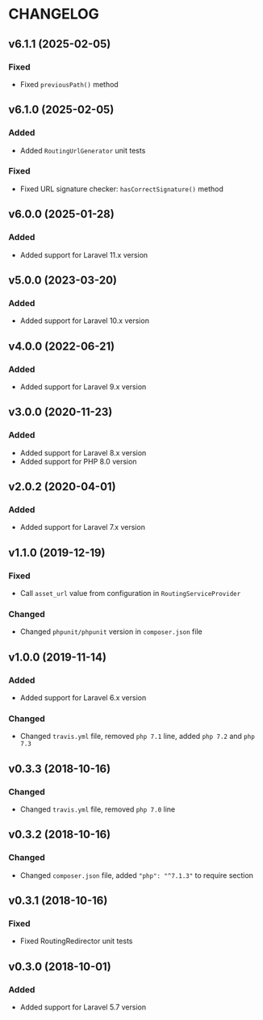 # CHANGELOG

## v6.1.1 (2025-02-05)

### Fixed
- Fixed `previousPath()` method

## v6.1.0 (2025-02-05)

### Added
- Added `RoutingUrlGenerator` unit tests

### Fixed
- Fixed URL signature checker: `hasCorrectSignature()` method

## v6.0.0 (2025-01-28)

### Added
- Added support for Laravel 11.x version

## v5.0.0 (2023-03-20)

### Added
- Added support for Laravel 10.x version

## v4.0.0 (2022-06-21)

### Added
 - Added support for Laravel 9.x version

## v3.0.0 (2020-11-23)

### Added
 - Added support for Laravel 8.x version
 - Added support for PHP 8.0 version

 ## v2.0.2 (2020-04-01)

 ### Added
  - Added support for Laravel 7.x version

## v1.1.0 (2019-12-19)

### Fixed
 - Call `asset_url` value from configuration in `RoutingServiceProvider`

### Changed
 - Changed `phpunit/phpunit` version in `composer.json` file

## v1.0.0 (2019-11-14)

### Added
 - Added support for Laravel 6.x version

### Changed
 - Changed `travis.yml` file, removed `php 7.1` line, added `php 7.2` and `php 7.3`

## v0.3.3 (2018-10-16)

### Changed
 - Changed `travis.yml` file, removed `php 7.0` line

## v0.3.2 (2018-10-16)

### Changed
 - Changed `composer.json` file, added `"php": "^7.1.3"` to require section

## v0.3.1 (2018-10-16)

### Fixed
 - Fixed RoutingRedirector unit tests

## v0.3.0 (2018-10-01)

### Added
 - Added support for Laravel 5.7 version
